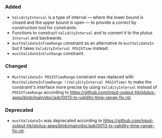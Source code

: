 <!--
A new scriv changelog fragment.

Uncomment the section that is right (remove the HTML comment wrapper).
-->

<!--
### Removed

- A bullet item for the Removed category.

-->

### Added

- `ValidityInterval` is a type of interval — where the lower bound is closed and the upper bound is open — to provide a correct by construction tool for constraints.
- Functions to construct `ValidityInterval` and to convert it to the plutus `Interval` and backwards.
- `mustValidateInTimeRange` constraint as an alternative to `mustValidateIn` but it takes `ValidityInterval POSIXTime` instead.
- `mustValidateInSlotRange` constraint.

### Changed

- `MustValidateIn POSIXTimeRange` constraint was replaced with `MustValidateInTimeRange !(ValidityInterval POSIXTime)` to make the constraint's interface more precise by using `ValidityInterval` instead of `POSIXTimeRange` according to https://github.com/input-output-hk/plutus-apps/blob/main/doc/adr/0013-tx-validity-time-range-fix.rst.


### Deprecated

- `mustValidateIn` was deprecated according to https://github.com/input-output-hk/plutus-apps/blob/main/doc/adr/0013-tx-validity-time-range-fix.rst.

<!--
### Fixed

- A bullet item for the Fixed category.

-->
<!--
### Security

- A bullet item for the Security category.

-->
